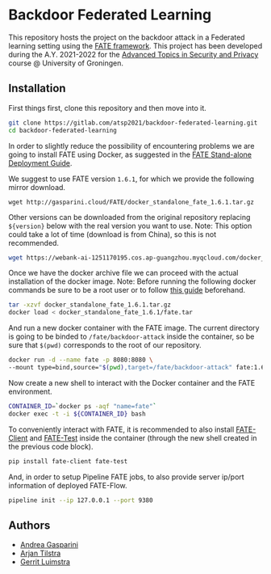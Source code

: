 # Backdoor Federated Learning

This repository hosts the project on the backdoor attack in a Federated learning setting using the [FATE framework](https://github.com/FederatedAI/FATE).
This project has been developed during the A.Y. 2021-2022 for the [Advanced Topics in Security and Privacy](https://gitlab.com/atsp2021) course @ University of Groningen.

## Installation

First things first, clone this repository and then move into it.

```bash
git clone https://gitlab.com/atsp2021/backdoor-federated-learning.git
cd backdoor-federated-learning
```

In order to slightly reduce the possibility of encountering problems we are going to install FATE using Docker, as suggested in the [FATE Stand-alone Deployment Guide](https://github.com/FederatedAI/FATE/blob/master/standalone-deploy/README.md).

We suggest to use FATE version `1.6.1`, for which we provide the following mirror download.

```
wget http://gasparini.cloud/FATE/docker_standalone_fate_1.6.1.tar.gz
```

Other versions can be downloaded from the original repository replacing `${version}` below with the real version you want to use.
Note: This option could take a lot of time (download is from China), so this is not recommended.

```bash
wget https://webank-ai-1251170195.cos.ap-guangzhou.myqcloud.com/docker_standalone_fate_${version}.tar.gz
```

Once we have the docker archive file we can proceed with the actual installation of the docker image.
Note: Before running the following docker commands be sure to be a root user or to follow [this guide](https://docs.docker.com/engine/install/linux-postinstall/) beforehand.

```bash
tar -xzvf docker_standalone_fate_1.6.1.tar.gz
docker load < docker_standalone_fate_1.6.1/fate.tar
```

And run a new docker container with the FATE image. The current directory is going to be binded to `/fate/backdoor-attack` inside the container, so be sure that `$(pwd)` corresponds to the root of our repository.

```bash
docker run -d --name fate -p 8080:8080 \
--mount type=bind,source="$(pwd),target=/fate/backdoor-attack" fate:1.6.1
```

Now create a new shell to interact with the Docker container and the FATE environment.

```bash
CONTAINER_ID=`docker ps -aqf "name=fate"`
docker exec -t -i ${CONTAINER_ID} bash
```

To conveniently interact with FATE, it is recommended to also install [FATE-Client](https://github.com/FederatedAI/FATE/blob/master/python/fate_client) and [FATE-Test](https://github.com/FederatedAI/FATE/blob/master/python/fate_test) inside the container (through the new shell created in the previous code block).

```bash
pip install fate-client fate-test
```

And, in order to setup Pipeline FATE jobs, to also provide server ip/port information of deployed FATE-Flow.

```bash
pipeline init --ip 127.0.0.1 --port 9380
```

## Authors

- [Andrea Gasparini](https://github.com/andrea-gasparini)
- [Arjan Tilstra](https://github.com/ArjanTilstra)
- [Gerrit Luimstra](https://github.com/GerritLuimstra)
